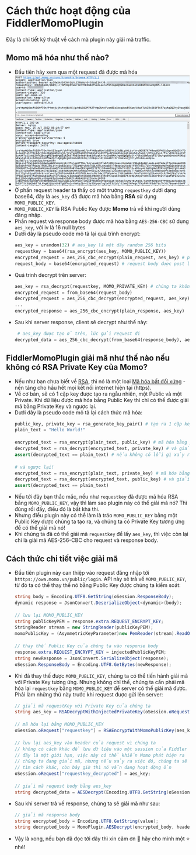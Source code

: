 
# Cách thức hoạt động của **FiddlerMomoPlugin**
Đây là chi tiết kỹ thuật về cách mà plugin này giải mã traffic.

## Momo mã hóa như thế nào?
- Đầu tiên hãy xem qua một request đã được mã hóa
- ![encrypted_request](../../img/encrypted_request.jpg)
- Ở phần request header ta thấy có một trường `requestkey` dưới dạng base64, đây là `aes_key` đã được mã hóa bằng **RSA** sử dụng `MOMO_PUBLIC_KEY`.
- `MOMO_PUBLIC_KEY` là RSA Public Key được **Momo** trả về khi người dùng đăng nhập.
- Phần request và response body được mã hóa bằng `AES-256-CBC` sử dụng `aes_key`, với iv là 16 null bytes
- Dưới đây là pseudo code mô tả lại quá trình encrypt:
    ```python
    aes_key = urandom(32) # aes_key là một dãy random 256 bits
    requestkey = base64(rsa_encrypt(aes_key, MOMO_PUBLIC_KEY))
    encrypted_request = aes_256_cbc_encrypt(plain_request, aes_key) # plain_request là data chưa mã hóa
    request_body = base64(encrypted_request) # request body được post lên server
    ```
- Quá trình decrypt trên server:
    ```python
    aes_key = rsa_decrypt(requestkey, MOMO_PRIVATE_KEY) # chúng ta không thể biết được private key của momo
    encrypted_request = from_base64(request_body)
    decrypted_request = aes_256_cbc_decrypt(encrypted_request, aes_key)
    ...
    encrypted_response = aes_256_cbc_encrypt(plain_response, aes_key)
    ```
- Sau khi server response, client sẽ decrypt như thế này:
    ```python
     # aes_key được tạo ở trên, lúc gửi request đi
    decrypted_data = aes_256_cbc_decrypt(from_base64(response_body), aes_key)
    ```

## FiddlerMomoPlugin giải mã như thế nào nếu không có RSA Private Key của Momo?
- Nếu như bạn chưa biết về [RSA](https://vi.wikipedia.org/wiki/RSA_(m%C3%A3_h%C3%B3a)), thì nó là một loại [Mã hóa bất đối xứng](https://en.wikipedia.org/wiki/Public-key_cryptography) - nền tảng cho hầu hết mọi kết nối internet hiện tại (https).
- Về cơ bản, sẽ có 1 cặp key được tạo ra ngẫu nhiên, một Public và một Private. Khi dữ liệu được mã hóa bằng Public Key thì chỉ có thể được giải mã bằng Private Key và ngược lại. 
- Dưới đây là pseudo code mô tả lại cách thức mã hóa:
    ```python
    public_key, private_key = rsa_generate_key_pair() # tạo ra 1 cặp key ngẫu nhiên
    plain_text = "Hello World!"

    encrypted_text = rsa_encrypt(plain_text, public_key) # mã hóa bằng public key
    decrypted_text = rsa_decrypt(encrypted_text, private_key) # và giải mã bằng private key
    assert(decrypted_text == plain_text) # nếu không có lỗi gì xảy ra thì chúng ta đã giải mã thành công
    
    # và ngược lại!
    encrypted_text = rsa_encrypt(plain_text, private_key) # mã hóa bằng private key
    decrypted_text = rsa_decrypt(encrypted_text, public_key) # và giải mã bằng public key
    assert(decrypted_text == plain_text)
    ```
- Nếu tới đây bạn thắc mắc, nếu như `requestkey` đã được mã hóa RSA bằng `MOMO_PUBLIC_KEY`, vậy thì làm sao plugin này có thể giải mã nó? Thì đúng rồi đấy, điều đó là bất khả thi.
- Nhưng điều plugin này có thể làm là tráo `MOMO_PUBLIC_KEY` bằng một Public Key được chúng ta tạo ra, và chúng ta có Private Key tương ứng để có thể giải mã nó!
- Khi chúng ta đã có thể giải mã `requestkey` để lấy `aes_key`, thì việc còn lại chỉ là giải mã AES-256-CBC cho request và response body.

## Cách thức chi tiết việc giải mã
- Đầu tiên plugin này can thiệp vào request đăng nhập tới `htttps://owa.momo.vn/public/login`. API này sẽ trả về `MOMO_PUBLIC_KEY`, từ đó ta có thể thay thế nó bằng Public Key được chúng ta kiểm soát:
    ```csharp
    string body = Encoding.UTF8.GetString(oSession.ResponseBody);
    dynamic response = JsonConvert.DeserializeObject<dynamic>(body);

    // lưu lại MOMO_PUBLIC_KEY
    string publicKeyPEM = response.extra.REQUEST_ENCRYPT_KEY;
    StringReader stream = new StringReader(publicKeyPEM);
    momoPublicKey = (AsymmetricKeyParameter)new PemReader(stream).ReadObject();

    // thay thế Public Key của chúng ta vào response body
    response.extra.REQUEST_ENCRYPT_KEY = injectedPublicKeyPEM;
    string newResponse = JsonConvert.SerializeObject(response);
    oSession.ResponseBody = Encoding.UTF8.GetBytes(newResponse);
    ```
- Khi đã thay thế được `MOMO_PUBLIC_KEY`, chúng ta có thể tiến hành giải mã với Private Key tương ứng. Nhưng không chỉ thế, chúng ta cần phải mã hóa lại `requestkey` bằng `MOMO_PUBLIC_KEY` để server có thể giải mã được. Phải làm những thứ này trước khi request được gửi lên server:
    ```csharp
    // giải mã requestKey với Private Key của chúng ta
    string aes_key = RSADecryptWithInjectedPrivateKey(oSession.oRequest["requestkey"]);

    // mã hóa lại bằng MOMO_PUBLIC_KEY
    oSession.oRequest["requestkey"] = RSAEncryptWithMomoPublicKey(aes_key);
    
    // lưu lại aes_key vào header của request vì chúng ta
    // không có cách khác để lưu dữ liệu vào một session của Fiddler
    // đây là một giới hạn, việc này có thể khiến Momo phát hiện ra
    // chúng ta đang giải mã, nhưng nếu xảy ra việc đó, chúng ta sẽ
    // tìm cách khác, còn bây giờ thì nó vẫn đang hoạt động ổn
    oSession.oRequest["requestkey_decrypted"] = aes_key;

    // giải mã request body bằng aes_key
    string decrypted_data = AESDecrypt(Encoding.UTF8.GetString(oSession.RequestBody), aes_key);
    ```
- Sau khi server trả về response, chúng ta sẽ giải mã như sau:
    ```csharp
    // giải mã response body
    string encrypted_body = Encoding.UTF8.GetString(value);
    string decrypted_body = MomoPlugin.AESDecrypt(encrypted_body, headers["requestkey_decrypted"]);
    ```

- Vậy là xong, nếu bạn đã đọc tới đây thì xin cảm ơn 🎉 hãy cho mình một ⭐ nhé!